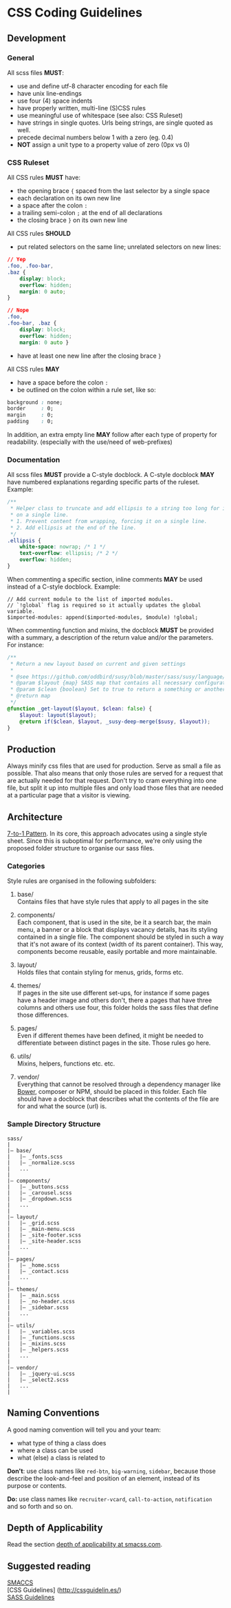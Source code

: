# CSS Coding Guidelines

## Development

### General
All scss files **MUST**:
* use and define utf-8 character encoding for each file
* have unix line-endings
* use four (4) space indents
* have properly written, multi-line (S)CSS rules
* use meaningful use of whitespace (see also: CSS Ruleset)
* have strings in single quotes. Urls being strings, are single quoted as well.
* precede decimal numbers below 1 with a zero (eg. 0.4)
* **NOT** assign a unit type to a property value of zero (0px vs 0)

### CSS Ruleset
All CSS rules **MUST** have:
* the opening brace `{` spaced from the last selector by a single space
* each declaration on its own new line
* a space after the colon `:`
* a trailing semi-colon `;` at the end of all declarations
* the closing brace `}` on its own new line

All CSS rules **SHOULD**
* put related selectors on the same line; unrelated selectors on new lines:<br/>

```css
// Yep
.foo, .foo-bar,
.baz {
    display: block;
    overflow: hidden;
    margin: 0 auto;
}

// Nope
.foo,
.foo-bar, .baz {
    display: block;
    overflow: hidden;
    margin: 0 auto }
```
* have at least one new line after the closing brace `}`

All CSS rules **MAY**
* have a space before the colon `:`
* be outlined on the colon within a rule set, like so:<br/>
```css
background : none;
border     : 0;
margin     : 0;
padding    : 0;
```

In addition, an extra empty line **MAY** follow after each type of property for readability. (especially with the use/need of web-prefixes)

### Documentation
All scss files **MUST** provide a C-style docblock. A C-style docblock **MAY** have numbered explanations regarding specific parts of the ruleset. Example:

```css
/**
 * Helper class to truncate and add ellipsis to a string too long for it to fit
 * on a single line.
 * 1. Prevent content from wrapping, forcing it on a single line.
 * 2. Add ellipsis at the end of the line.
 */
.ellipsis {
    white-space: nowrap; /* 1 */
    text-overflow: ellipsis; /* 2 */
    overflow: hidden;
}
```

When commenting a specific section, inline comments **MAY** be used instead of a C-style docblock. Example:

```
// Add current module to the list of imported modules.
// `!global` flag is required so it actually updates the global variable.
$imported-modules: append($imported-modules, $module) !global;
```

When commenting function and mixins, the docblock **MUST** be provided with a summary, a description of the return value and/or the parameters. For instance:

```SCSS
/**
 * Return a new layout based on current and given settings
 *
 * @see https://github.com/oddbird/susy/blob/master/sass/susy/language/susy/_grids.scss
 * @param $layout {map} SASS map that contains all necessary configuration
 * @param $clean {boolean} Set to true to return a something or another
 * @return map
 */
@function _get-layout($layout, $clean: false) {
    $layout: layout($layout);
    @return if($clean, $layout, _susy-deep-merge($susy, $layout));
}
```

## Production
Always minify css files that are used for production. Serve as small a file as possible. That also means that only those rules are served for a request that are actually needed for that request. Don't try to cram everything into one file, but split it up into multiple files and only load those files that are needed at a particular page that a visitor is viewing.

## Architecture
[7-to-1 Pattern](http://sass-guidelin.es/#the-7-1-pattern). In its core, this approach advocates using a single style sheet. Since this is suboptimal for performance, we're only using the proposed folder structure to organise our sass files.

### Categories
Style rules are organised in the following subfolders:

1. base/<br />
Contains files that have style rules that apply to all pages in the site

2. components/<br />
Each component, that is used in the site, be it a search bar, the main menu, a banner or a block that displays vacancy details, has its styling contained in a single file. The component should be styled in such a way that it's not aware of its context (width of its parent container). This way, components become reusable, easily portable and more maintainable.

3. layout/<br />
Holds files that contain styling for menus, grids, forms etc.

4. themes/<br />
If pages in the site use different set-ups, for instance if some pages have a header image and others don't, there a pages that have three columns and others use four, this folder holds the sass files that define those differences.

5. pages/<br />
Even if different themes have been defined, it might be needed to differentiate between distinct pages in the site. Those rules go here.

6. utils/<br />
Mixins, helpers, functions etc. etc.

7. vendor/<br />
Everything that cannot be resolved through a dependency manager like [Bower](http://bower.io/), composer or NPM, should be placed in this folder. Each file should have a docblock that describes what the contents of the file are for and what the source (url) is.

### Sample Directory Structure
```
sass/
|
|– base/
|   |– _fonts.scss
|   |– _normalize.scss
|   ...
|
|– components/
|   |– _buttons.scss
|   |– _carousel.scss
|   |– _dropdown.scss
|   ...
|
|– layout/
|   |– _grid.scss
|   |– _main-menu.scss
|   |– _site-footer.scss
|   |– _site-header.scss
|   ...
|
|– pages/
|   |– _home.scss
|   |– _contact.scss
|   ...
|
|– themes/
|   |– _main.scss
|   |– _no-header.scss
|   |– _sidebar.scss
|   ...
|
|– utils/
|   |– _variables.scss
|   |– _functions.scss
|   |– _mixins.scss
|   |– _helpers.scss
|   ...
|
|– vendor/
|   |– _jquery-ui.scss
|   |– _select2.scss
|   ...
|
```

## Naming Conventions
A good naming convention will tell you and your team:

* what type of thing a class does
* where a class can be used
* what (else) a class is related to

**Don't**: use class names like `red-btn`, `big-warning`, `sidebar`, because those describe the look-and-feel and position of an element, instead of its purpose or contents.

**Do:** use class names like `recruiter-vcard`, `call-to-action`, `notification` and so forth and so on.

## Depth of Applicability
Read the section [depth of applicability at smacss.com](https://smacss.com/book/applicability).

## Suggested reading
[SMACCS](https://smacss.com/)<br />
[CSS Guidelines] (http://cssguidelin.es/)<br />
[SASS Guidelines](http://sass-guidelin.es/#css-ruleset)
